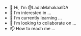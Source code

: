- 👋 Hi, I’m @LadlaMahakaalDA
- 👀 I’m interested in ...
- 🌱 I’m currently learning ...
- 💞️ I’m looking to collaborate on ...
- 📫 How to reach me ...

<!---
LadlaMahakaalDA/LadlaMahakaalDA is a ✨ special ✨ repository because its `README.md` (this file) appears on your GitHub profile.
You can click the Preview link to take a look at your changes.
--->
